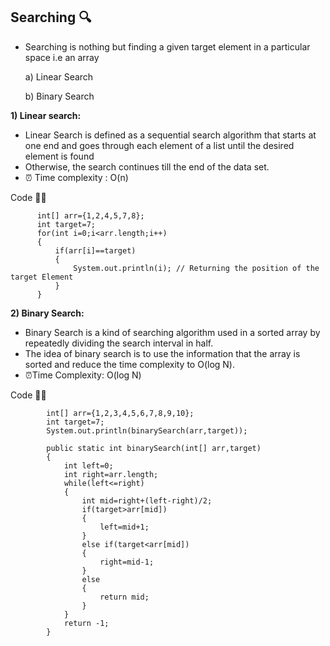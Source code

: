 
## Searching 🔍

- Searching is nothing but finding a given target element in a particular space i.e an array

     a) Linear Search
  
     b) Binary Search
    

**1) Linear search:**

  - Linear Search is defined as a sequential search algorithm that starts at one end and goes through each element of a list until the desired element is found
  - Otherwise, the search continues till the end of the data set.
  - ⏰ Time complexity : O(n)

   Code 👩‍💻

          int[] arr={1,2,4,5,7,8};
          int target=7;
          for(int i=0;i<arr.length;i++)
          {
              if(arr[i]==target)
              {
                  System.out.println(i); // Returning the position of the target Element
              }
          }

**2) Binary Search:**

- Binary Search is  a  kind of searching algorithm used in a sorted array by repeatedly dividing the search interval in half.
- The idea of binary search is to use the information that the array is sorted and reduce the time complexity to O(log N).
- ⏰Time Complexity: O(log N)

Code 👩‍💻
          
            int[] arr={1,2,3,4,5,6,7,8,9,10};
            int target=7;
            System.out.println(binarySearch(arr,target));

            public static int binarySearch(int[] arr,target)
            {
                int left=0;
                int right=arr.length;
                while(left<=right)
                {
                    int mid=right+(left-right)/2;
                    if(target>arr[mid])
                    {
                        left=mid+1;
                    }
                    else if(target<arr[mid])
                    {
                        right=mid-1;
                    }
                    else
                    {
                        return mid;
                    }
                }
                return -1;
            }
